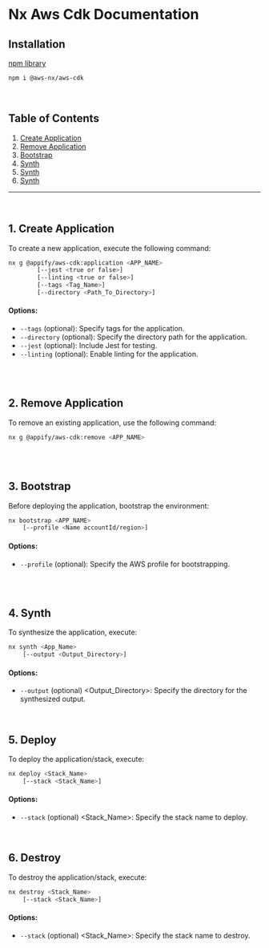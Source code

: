 <br>

# Nx Aws Cdk Documentation

## Installation

[npm library](https://www.npmjs.com/package/@aws-nx/aws-cdk)

```bash
npm i @aws-nx/aws-cdk
```

<br>

## Table of Contents

1. [Create Application](#create-application)
2. [Remove Application](#remove-application)
3. [Bootstrap](#bootstrap)
4. [Synth](#synth)
5. [Synth](#deploy)
6. [Synth](#destroy)

---

<br>

## 1. Create Application<a name="create-application"></a>

To create a new application, execute the following command:

```bash
nx g @appify/aws-cdk:application <APP_NAME>
        [--jest <true or false>]
        [--linting <true or false>]
        [--tags <Tag_Name>]
        [--directory <Path_To_Directory>]
```

#### Options:

- `--tags` (optional): Specify tags for the application.
- `--directory` (optional): Specify the directory path for the application.
- `--jest` (optional): Include Jest for testing.
- `--linting` (optional): Enable linting for the application.

<br>
<br>

## 2. Remove Application<a name="remove-application"></a>

To remove an existing application, use the following command:

```bash
nx g @appify/aws-cdk:remove <APP_NAME>
```

<br>
<br>

## 3. Bootstrap<a name="bootstrap"></a>

Before deploying the application, bootstrap the environment:

```bash
nx bootstrap <APP_NAME>
    [--profile <Name accountId/region>]
```

#### Options:

- `--profile` (optional): Specify the AWS profile for bootstrapping.

<br>
<br>

## 4. Synth<a name="synth"></a>

To synthesize the application, execute:

```bash
nx synth <App_Name>
    [--output <Output_Directory>]
```

#### Options:

- `--output` (optional) <Output_Directory>: Specify the directory for the synthesized output.

<br>

## 5. Deploy<a name="deploy"></a>

To deploy the application/stack, execute:

```bash
nx deploy <Stack_Name>
    [--stack <Stack_Name>]
```

#### Options:

- `--stack` (optional) <Stack_Name>: Specify the stack name to deploy.

<br>

## 6. Destroy<a name="destroy"></a>

To destroy the application/stack, execute:

```bash
nx destroy <Stack_Name>
    [--stack <Stack_Name>]
```

#### Options:

- `--stack` (optional) <Stack_Name>: Specify the stack name to destroy.

<br>

